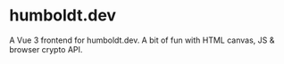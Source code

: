 # humboldt.dev

A Vue 3 frontend for humboldt.dev. A bit of fun with HTML canvas, JS & browser crypto API.
